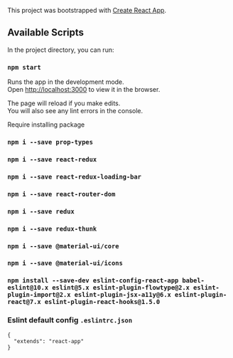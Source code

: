 This project was bootstrapped with [Create React App](https://github.com/facebook/create-react-app).

## Available Scripts

In the project directory, you can run:

### `npm start`

Runs the app in the development mode.<br>
Open [http://localhost:3000](http://localhost:3000) to view it in the browser.

The page will reload if you make edits.<br>
You will also see any lint errors in the console.


Require installing package
### `npm i --save prop-types`
### `npm i --save react-redux`
### `npm i --save react-redux-loading-bar`
### `npm i --save react-router-dom`
### `npm i --save redux`
### `npm i --save redux-thunk`
### `npm i --save @material-ui/core`
### `npm i --save @material-ui/icons`

### `npm install --save-dev eslint-config-react-app babel-eslint@10.x eslint@5.x eslint-plugin-flowtype@2.x eslint-plugin-import@2.x eslint-plugin-jsx-a11y@6.x eslint-plugin-react@7.x eslint-plugin-react-hooks@1.5.0`

### Eslint default config `.eslintrc.json`
```
{
  "extends": "react-app"
}
```